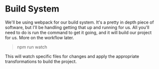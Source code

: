 # Build System

We'll be using webpack for our build system. It's a pretty in depth piece of software, but I'll be handling getting that up and running for us. All you'll need to do is run the command to get it going, and it will build our project for us. More on the workflow later.

> npm run watch

This will watch specific files for changes and apply the appropriate transformations to build the project.

